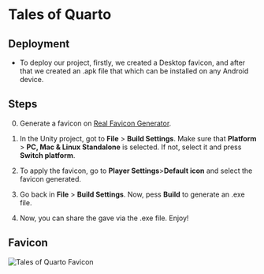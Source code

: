 # Tales of Quarto

## Deployment

* To deploy our project, firstly, we created a Desktop favicon, and after that we created an .apk file that which can be installed on any Android device.

## Steps
0. Generate a favicon on [Real Favicon Generator](https://realfavicongenerator.net/).

1. In the Unity project, got to **File** > **Build Settings**. Make sure that **Platform** > **PC, Mac & Linux Standalone** is selected. If not, select it and press **Switch platform**.

2. To apply the favicon, go to **Player Settings**>**Default icon** and select the favicon generated.

3. Go back in **File** > **Build Settings**. Now, pess **Build** to generate an .exe file.

4. Now, you can share the gave via the .exe file. Enjoy!

## Favicon
<img src="./gallery/favicon.png" alt="Tales of Quarto Favicon" />